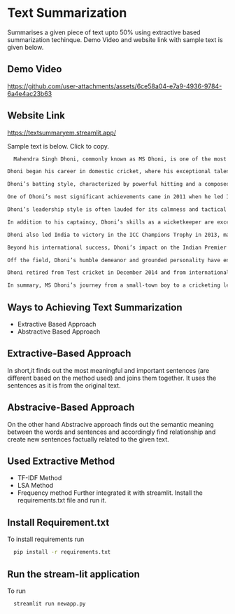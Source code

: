 
# Text Summarization

Summarises a given piece of text upto 50% using extractive based summarization techinque. Demo Video and website link with sample text is given below.


## Demo Video

https://github.com/user-attachments/assets/6ce58a04-e7a9-4936-9784-6a4e4ac23b63



## Website Link

https://textsummaryem.streamlit.app/

Sample text is below. Click to copy.

```bash
  Mahendra Singh Dhoni, commonly known as MS Dhoni, is one of the most iconic figures in the world of cricket. Born on July 7, 1981, in Ranchi, Jharkhand, Dhoni’s journey from a small-town boy to a cricketing legend is both inspiring and remarkable. His rise to fame and his contributions to Indian cricket have left an indelible mark on the sport.

Dhoni began his career in domestic cricket, where his exceptional talent as a wicketkeeper-batsman caught the eye of selectors. He made his debut for the Indian national team in December 2004 in an ODI against Bangladesh. Though his early performances were modest, Dhoni soon showcased his prowess with a blistering 148 against Pakistan in Visakhapatnam in 2005. This innings marked the beginning of a stellar career.

Dhoni’s batting style, characterized by powerful hitting and a composed approach, earned him the nickname "Captain Cool." His leadership skills became evident when he was appointed captain of the Indian T20 team for the inaugural ICC T20 World Cup in 2007. Under his captaincy, India won the tournament, defeating Pakistan in a thrilling final. This victory catapulted Dhoni into the limelight and established him as a leader to watch.

One of Dhoni’s most significant achievements came in 2011 when he led India to victory in the ICC Cricket World Cup. The final, held at Wankhede Stadium in Mumbai, saw Dhoni play a match-winning innings of 91 not out against Sri Lanka, including the memorable six that clinched the title for India. This triumph ended India’s 28-year wait for a World Cup and cemented Dhoni’s legacy as one of the greatest captains in cricket history.

Dhoni’s leadership style is often lauded for its calmness and tactical acumen. He is known for making unconventional decisions, such as promoting himself up the batting order in the 2011 World Cup final, which paid off handsomely. His ability to remain composed under pressure and his knack for finishing matches earned him the reputation of a match-winner.

In addition to his captaincy, Dhoni’s skills as a wicketkeeper are exceptional. He holds numerous records, including the most stumpings in international cricket. His quick reflexes and sharp cricketing mind have often resulted in game-changing moments behind the stumps.

Dhoni also led India to victory in the ICC Champions Trophy in 2013, making him the only captain to have won all three major ICC trophies: the T20 World Cup, the 50-over World Cup, and the Champions Trophy. Under his leadership, India also achieved the number one ranking in Test cricket for the first time.

Beyond his international success, Dhoni’s impact on the Indian Premier League (IPL) is equally significant. As the captain of the Chennai Super Kings (CSK), he has led the team to multiple IPL titles, showcasing his consistency and leadership in the shorter format of the game.

Off the field, Dhoni’s humble demeanor and grounded personality have endeared him to fans worldwide. He has been a role model for aspiring cricketers, demonstrating that success can be achieved through hard work, determination, and a calm mind.

Dhoni retired from Test cricket in December 2014 and from international cricket in August 2020. His retirement marked the end of an era, but his influence on Indian cricket continues to be felt. He remains active in the IPL, leading CSK with the same passion and commitment that defined his international career.

In summary, MS Dhoni’s journey from a small-town boy to a cricketing legend is a story of grit, determination, and exceptional talent. His contributions to Indian cricket, both as a player and a leader, have left an indelible legacy that will inspire future generations for years to come.

```

## Ways to Achieving Text Summarization

- Extractive Based Approach
- Abstractive Based Approach



## Extractive-Based Approach

In short,it finds out the most meaningful and important sentences (are different based on the method used) and joins them together. It uses the sentences as it is from the original text.

## Abstracive-Based Approach

On the other hand Abstracive approach finds out the semantic meaning between the words and sentences and accordingly find relationship and create new sentences factually related to the given text.

## Used Extractive Method 
- TF-IDF Method
- LSA Method
- Frequency method
Further integrated it with streamlit. Install the requirements.txt file and run it.



## Install Requirement.txt

To install requirements run

```bash
  pip install -r requirements.txt
```

## Run the stream-lit application

To run

```bash
  streamlit run newapp.py
```






